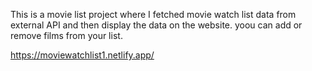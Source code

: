 This is a movie list project where I fetched movie watch list data from          
external API and then display the data on the website. yoou can add or remove films from your list.                                                                                                                     
 
https://moviewatchlist1.netlify.app/    

